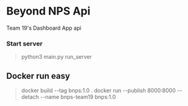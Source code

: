# Beyond NPS Api

Team 19's Dashboard App api
 
### Start server
> python3 main.py run_server

## Docker run easy
> docker build --tag bnps:1.0 .
> docker run --publish 8000:8000 --detach --name bnps-team19 bnps:1.0
